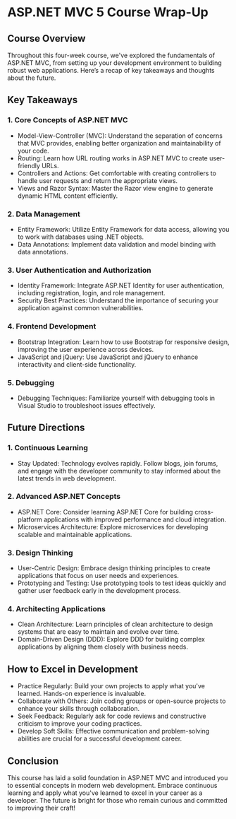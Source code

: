 # ASP.NET MVC 5  Course Wrap-Up
## Course Overview
Throughout this four-week course, we've explored the fundamentals of ASP.NET MVC, from setting up your development environment to building robust web applications. Here’s a recap of key takeaways and thoughts about the future.

## Key Takeaways
### 1. Core Concepts of ASP.NET MVC
- Model-View-Controller (MVC): Understand the separation of concerns that MVC provides, enabling better organization and maintainability of your code.
- Routing: Learn how URL routing works in ASP.NET MVC to create user-friendly URLs.
- Controllers and Actions: Get comfortable with creating controllers to handle user requests and return the appropriate views.
- Views and Razor Syntax: Master the Razor view engine to generate dynamic HTML content efficiently.
### 2. Data Management
- Entity Framework: Utilize Entity Framework for data access, allowing you to work with databases using .NET objects.
- Data Annotations: Implement data validation and model binding with data annotations.
### 3. User Authentication and Authorization
- Identity Framework: Integrate ASP.NET Identity for user authentication, including registration, login, and role management.
- Security Best Practices: Understand the importance of securing your application against common vulnerabilities.
### 4. Frontend Development
- Bootstrap Integration: Learn how to use Bootstrap for responsive design, improving the user experience across devices.
- JavaScript and jQuery: Use JavaScript and jQuery to enhance interactivity and client-side functionality.
### 5. Debugging
- Debugging Techniques: Familiarize yourself with debugging tools in Visual Studio to troubleshoot issues effectively.

## Future Directions
### 1. Continuous Learning
- Stay Updated: Technology evolves rapidly. Follow blogs, join forums, and engage with the developer community to stay informed about the latest trends in web development.
### 2. Advanced ASP.NET Concepts
- ASP.NET Core: Consider learning ASP.NET Core for building cross-platform applications with improved performance and cloud integration.
- Microservices Architecture: Explore microservices for developing scalable and maintainable applications.
### 3. Design Thinking
- User-Centric Design: Embrace design thinking principles to create applications that focus on user needs and experiences.
- Prototyping and Testing: Use prototyping tools to test ideas quickly and gather user feedback early in the development process.
### 4. Architecting Applications
- Clean Architecture: Learn principles of clean architecture to design systems that are easy to maintain and evolve over time.
- Domain-Driven Design (DDD): Explore DDD for building complex applications by aligning them closely with business needs.
## How to Excel in Development
- Practice Regularly: Build your own projects to apply what you've learned. Hands-on experience is invaluable.
- Collaborate with Others: Join coding groups or open-source projects to enhance your skills through collaboration.
- Seek Feedback: Regularly ask for code reviews and constructive criticism to improve your coding practices.
- Develop Soft Skills: Effective communication and problem-solving abilities are crucial for a successful development career.

## Conclusion
This course has laid a solid foundation in ASP.NET MVC and introduced you to essential concepts in modern web development. Embrace continuous learning and apply what you've learned to excel in your career as a developer. The future is bright for those who remain curious and committed to improving their craft!